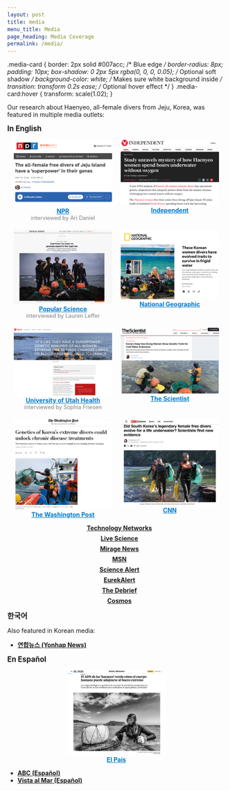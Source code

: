 ```yaml
---
layout: post
title: media
menu_title: Media
page_heading: Media Coverage
permalink: /media/
---
```

.media-card {
  border: 2px solid #007acc;         /* Blue edge */
  border-radius: 8px;
  padding: 10px;
  box-shadow: 0 2px 5px rgba(0, 0, 0, 0.05); /* Optional soft shadow */
  background-color: white;           /* Makes sure white background inside */
  transition: transform 0.2s ease;   /* Optional hover effect */
}
.media-card:hover {
  transform: scale(1.02);
}

<section class="media-coverage">
  <p>Our research about Haenyeo, all-female divers from Jeju, Korea, was featured in multiple media outlets:</p>

  <p><strong style="font-size: 1.2em;">In English</strong></p>
  <!-- Featured Media Row -->
<!-- Featured Media Row -->
<div class="featured-media-row" style="display: flex; flex-wrap: wrap; gap: 20px; justify-content: center;">
<!-- First Row -->
  <div style="flex-basis: 45%; text-align: center; max-width: 300px;">
    <a href="https://www.npr.org/sections/shots-health-news/2025/05/15/nx-s1-5381139/korean-haenyeo-female-free-divers-genes-adaptations-jeju" target="_blank">
      <img src="/figures/media/NPR.png" alt="NPR screenshot" style="width: 100%; border-radius: 4px;">
    </a>
    <div><a href="https://www.npr.org/sections/shots-health-news/2025/05/15/nx-s1-5381139/korean-haenyeo-female-free-divers-genes-adaptations-jeju" target="_blank" style="color: #007acc; font-weight: bold;">NPR</a></div>
    <div style="color: grey; font-size: 0.9em;">interviewed by Ari Daniel</div>
  </div>

  <div style="flex-basis: 45%; text-align: center; max-width: 300px;">
    <a href="https://www.independent.co.uk/news/science/korea-haenyeo-divers-underwater-evolution-b2752119.html" target="_blank">
      <img src="/figures/media/Independent.png" alt="Independent screenshot" style="width: 100%; border-radius: 4px;">
    </a>
    <div><a href="https://www.independent.co.uk/news/science/korea-haenyeo-divers-underwater-evolution-b2752119.html" target="_blank" style="color: #007acc; font-weight: bold;">Independent</a></div>
  </div>
  
<!-- Next Row -->
  <div style="flex-basis: 45%; text-align: center; max-width: 300px;">
    <a href="https://www.popsci.com/science/korea-women-divers-genetics/" target="_blank">
      <img src="/figures/media/PopScience.png" alt="Popular Science screenshot" style="width: 100%; border-radius: 4px;">
    </a>
    <div><a href="https://www.popsci.com/science/korea-women-divers-genetics/" target="_blank" style="color: #007acc; font-weight: bold;">Popular Science</a></div>
    <div style="color: grey; font-size: 0.9em;">interviewed by Lauren Leffer</div>
  </div>

  <div style="flex-basis: 45%; text-align: center; max-width: 300px;">
    <a href="https://www.nationalgeographic.com/health/article/jeju-korea-women-divers-genetic-adaptations" target="_blank">
      <img src="/figures/media/NatGeo.png" alt="National Geographic screenshot" style="width: 100%; border-radius: 4px;">
    </a>
    <div><a href="https://www.nationalgeographic.com/health/article/jeju-korea-women-divers-genetic-adaptations" target="_blank" style="color: #007acc; font-weight: bold;">National Geographic</a></div>
  </div>

<!-- Next Row -->

  <div style="flex-basis: 45%; text-align: center; max-width: 300px;">
    <a href="https://healthcare.utah.edu/newsroom/news/2025/05/its-they-have-superpower-genetic-analysis-of-all-women-extreme-divers-finds" target="_blank">
      <img src="/figures/media/UHealth.png" alt="University of Utah Health screenshot" style="width: 100%; border-radius: 4px;">
    </a>
    <div><a href="https://healthcare.utah.edu/newsroom/news/2025/05/its-they-have-superpower-genetic-analysis-of-all-women-extreme-divers-finds" target="_blank" style="color: #007acc; font-weight: bold;">University of Utah Health</a></div>
    <div style="color: grey; font-size: 0.9em;">interviewed by Sophia Friesen</div>
  </div>

  <div style="flex-basis: 45%; text-align: center; max-width: 300px;">
    <a href="https://www.the-scientist.com/korea-s-deep-sea-diving-women-show-genetic-traits-for-cold-water-endurance-72986" target="_blank">
      <img src="/figures/media/TheScientist.png" alt="The Scientist screenshot" style="width: 100%; border-radius: 4px;">
    </a>
    <div><a href="https://www.the-scientist.com/korea-s-deep-sea-diving-women-show-genetic-traits-for-cold-water-endurance-72986" target="_blank" style="color: #007acc; font-weight: bold;">The Scientist</a></div>
  </div>
  
<!-- Next Row -->
  <div style="flex-basis: 45%; text-align: center; max-width: 300px;">
    <a href="https://www.washingtonpost.com/science/2025/05/07/korean-extreme-divers-genetics-chronic-disease/" target="_blank">
      <img src="/figures/media/TheWashingtonPost.png" alt="The Washington Post" style="width: 100%; border-radius: 4px;">
    </a>
    <div><a href="https://www.washingtonpost.com/science/2025/05/07/korean-extreme-divers-genetics-chronic-disease/" target="_blank" style="color: #007acc; font-weight: bold;">The Washington Post</a></div>
  </div>

  <div style="flex-basis: 45%; text-align: center; max-width: 300px;">
    <a href="https://www.cnn.com/2025/05/07/science/haenyeo-south-korea-divers-evolution#openweb-convo" target="_blank">
      <img src="/figures/media/CNN.png" alt="CNN" style="width: 100%; border-radius: 4px;">
    </a>
    <div><a href="https://www.cnn.com/2025/05/07/science/haenyeo-south-korea-divers-evolution#openweb-convo" target="_blank" style="color: #007acc; font-weight: bold;">CNN</a></div>
  </div>


  
</div>


<!-- Standard Media List in Two Columns -->
<div class="media-grid" style="display: grid; grid-template-columns: repeat(auto-fit, minmax(250px, 1fr)); gap: 0.5em 2em; margin-top: 1em; padding-left: 1em; justify-items: center; align-items: center;">
  <div><a href="https://www.technologynetworks.com/tn/news/genetic-differences-help-haenyeo-divers-survive-high-pressure-environments-399280" target="_blank"><strong>Technology Networks</strong></a></div>
  <div><a href="https://www.livescience.com/health/genetics/legendary-women-of-the-sea-in-south-korea-freedive-well-into-their-80s-a-new-study-hints-at-how" target="_blank"><strong>Live Science</strong></a></div>
  <div><a href="https://www.miragenews.com/korean-haenyeo-divers-show-cold-water-genetic-1453864/" target="_blank"><strong>Mirage News</strong></a></div>
  <div><a href="https://www.msn.com/en-us/health/other/genetic-analysis-of-all-women-extreme-divers-finds-changes-linked-to-blood-pressure-and-cold-tolerance/ar-AA1E3BcG" target="_blank"><strong>MSN</strong></a></div>
  <div><a href="https://www.sciencealert.com/legendary-female-free-divers-reveal-evolution-in-action-on-south-korean-island" target="_blank"><strong>Science Alert</strong></a></div>
  <div><a href="https://www.eurekalert.org/news-releases/1081670" target="_blank"><strong>EurekAlert</strong></a></div>
  <div><a href="https://thedebrief.org/defying-the-limits-of-human-endurance-koreas-incredible-haenyeo-divers-are-reveal-new-secrets-about-human-adaptation/" target="_blank"><strong>The Debrief</strong></a></div>
  <div><a href="https://cosmosmagazine.com/science/biology/korean-haenyeo-free-divers/" target="_blank"><strong>Cosmos</strong></a></div>
</div>

  <!-- Korean Media -->
  <p><strong style="font-size: 1.2em;">한국어</strong></p>
  <p>Also featured in Korean media:</p>
  <ul class="media-links">
    <li><a href="https://v.daum.net/v/20250503000106885" target="_blank"><strong>연합뉴스 (Yonhap News)</strong></a></li>
  </ul>

  <!-- Spanish Media -->
  <p><strong style="font-size: 1.2em;">En Español</strong></p>
  <!-- Featured Media Row -->
  <div class="featured-media-row" style="display: flex; flex-wrap: wrap; gap: 20px; justify-content: center;">
    <div style="flex-basis: 45%; text-align: center; max-width: 300px;">
      <a href="https://elpais.com/salud-y-bienestar/2025-05-06/el-adn-de-las-haenyeo-revela-como-el-cuerpo-humano-puede-adaptarse-al-buceo-extremo.html" target="_blank">
        <img src="/figures/media/ElPais.png" alt="EL Pais screenshot" style="width: 100%; border-radius: 4px;">
      </a>
      <div><a href="https://elpais.com/salud-y-bienestar/2025-05-06/el-adn-de-las-haenyeo-revela-como-el-cuerpo-humano-puede-adaptarse-al-buceo-extremo.html" target="_blank" style="color: #007acc; font-weight: bold;">El País</a></div>
  </div>
</div>

  
  <ul class="media-links">
    <li><a href="https://www.abc.es/ciencia/descubren-secreto-genetico-haenyeo-mujeres-mar-coreanas-20250502143939-nt_amp.html" target="_blank"><strong>ABC (Español)</strong></a></li>
    <li><a href="https://www.vistaalmar.es/ciencia-tecnologia/medicina/14602-identifican-genes-unicos-legendarias-mujeres-mar-corea-sur.html" target="_blank"><strong>Vista al Mar (Español)</strong></a></li>
  </ul>
  
</section>

